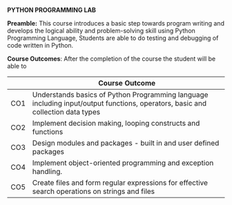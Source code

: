**PYTHON PROGRAMMING LAB**

**Preamble:** This course introduces a basic step towards program writing and develops the logical ability and problem-solving skill using Python Programming Language, Students are able to do testing and debugging of code written in Python.

**Course Outcomes**: After the completion of the course the student will be able to

| | Course Outcome |
| ----------- | ----------- |
| CO1 | Understands basics of Python Programming language including input/output functions, operators, basic and collection data types |
| CO2 | Implement decision making, looping constructs and functions |
| CO3 | Design modules and packages - built in and user defined packages |
| CO4 | Implement object-oriented programming and exception handling. |
| CO5 | Create files and form regular expressions for effective search operations on strings and files |ING-LAB
